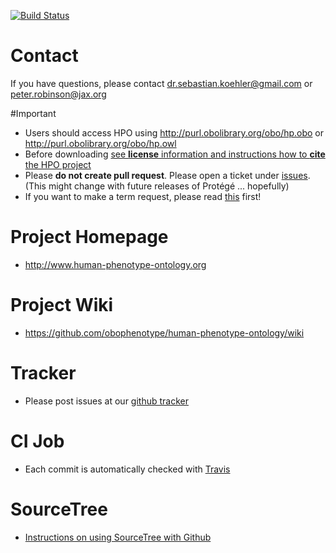[![Build Status](https://travis-ci.org/obophenotype/human-phenotype-ontology.svg?branch=master)](https://travis-ci.org/obophenotype/human-phenotype-ontology)

# Contact

If you have questions, please contact dr.sebastian.koehler@gmail.com or peter.robinson@jax.org


#Important

 * Users should access HPO using http://purl.obolibrary.org/obo/hp.obo or http://purl.obolibrary.org/obo/hp.owl
 * Before downloading [see **license** information and instructions how to **cite** the HPO project](http://human-phenotype-ontology.github.io/license.html)
 * Please **do not create pull request**. Please open a ticket under [issues](https://github.com/obophenotype/human-phenotype-ontology/issues). (This might change with future releases of Protégé ...  hopefully)
 * If you want to make a term request, please read [this](https://github.com/obophenotype/human-phenotype-ontology/wiki/How-to-make-a-good-term-request) first!

# Project Homepage

 * http://www.human-phenotype-ontology.org
 
# Project Wiki
 
 * https://github.com/obophenotype/human-phenotype-ontology/wiki

# Tracker

 * Please post issues at our [github tracker](https://github.com/obophenotype/human-phenotype-ontology/issues)

# CI Job

 * Each commit is automatically checked with [Travis](https://travis-ci.org/obophenotype/human-phenotype-ontology)

# SourceTree
 
 * [Instructions on using SourceTree with Github](https://docs.google.com/document/d/1bEbhzHsWHQbvGTVIVv9rOinjRUT4jxoU2uqT5QaVdNI/edit)



